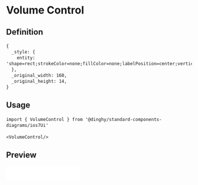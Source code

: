 # Volume Control

## Definition

```
{
  _style: { 
    entity: 'shape=rect;strokeColor=none;fillColor=none;labelPosition=center;verticalLabelPosition=bottom;align=center;verticalAlign=top;',
  },
  _original_width: 160,
  _original_height: 14,
}
```

## Usage

```
import { VolumeControl } from '@dinghy/standard-components-diagrams/ios7Ui'

<VolumeControl/>
```

## Preview

<img src="./volume-control.png" width="200"/>
